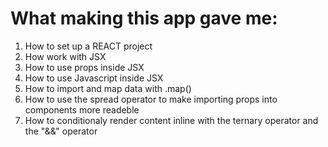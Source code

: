 # What making this app gave me:
<ol>
<li>How to set up a REACT project</li>
<li>How work with JSX</li>
<li>How to use props inside JSX</li>
 <li>How to use Javascript inside JSX</li>
<li>How to import and map data with .map()</li>
<li>How to use the spread operator to make importing props into components more readeble </li>
<li>How to conditionaly render content inline with the ternary operator and the "&&" operator </li>
<ol>
